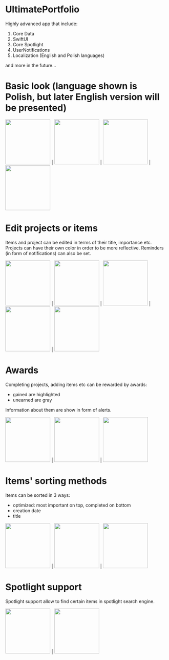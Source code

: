 # UltimatePortfolio


Highly advanced app that include:
1. Core Data
2. SwiftUI
3. Core Spotlight
4. UserNotifications
5. Localization (English and Polish languages)

and more in the future...

# Basic look (language shown is Polish, but later English version will be presented)

<img src = "https://user-images.githubusercontent.com/100759669/169277347-c4cbab1a-ad86-4eb9-b11b-0320ba73279b.png" width=140> | <img src = "https://user-images.githubusercontent.com/100759669/169277608-a9be4277-9d3f-4d75-8743-abf0d36030e6.png" width=140> | <img src = "https://user-images.githubusercontent.com/100759669/169277619-b7d08cba-04d7-4aff-a31c-7cdf17b94ba9.png" width=140> | <img src = "https://user-images.githubusercontent.com/100759669/169277635-fa6fab1a-286f-4659-960e-612d3e18e01d.png" width=140>


# Edit projects or items

Items and project can be edited in terms of their title, importance etc. Projects can have their own color in order to be more reflective. Reminders (in form of notifications) can also be set.

<img src = "https://user-images.githubusercontent.com/100759669/169277622-7f8b5e7f-430e-45a3-93d0-db4fe1966495.png" width=140> | <img src = "https://user-images.githubusercontent.com/100759669/169277625-dc5b6cbe-3bb6-4711-b4c3-121af3d6d1b7.png" width=140> | <img src = "https://user-images.githubusercontent.com/100759669/169277629-76e994dd-ed08-4288-9184-61e0d097057f.png" width=140> | <img src = "https://user-images.githubusercontent.com/100759669/169277632-b13c93b3-a408-4ff0-bb99-37d11ee7a654.png" width=140> | <img src = "https://user-images.githubusercontent.com/100759669/169277638-190ed118-38b6-4313-9104-bdba56cc65ea.png" width=140>


# Awards

Completing projects, adding items etc can be rewarded by awards: 
- gained are highlighted
- unearned are gray

Information about them are show in form of alerts.

<img src = "https://user-images.githubusercontent.com/100759669/169277641-1c3f4221-99c8-417f-a32a-412f6add2950.png" width=140> | <img src = "https://user-images.githubusercontent.com/100759669/169277645-5c2df6d5-cb91-46dc-a51a-4573ca50137b.png" width=140> | <img src = "https://user-images.githubusercontent.com/100759669/169277652-a3c0a02a-1d53-4003-85eb-96fe99f915ab.png" width=140>

# Items' sorting methods

Items can be sorted in 3 ways: 
- optimized: most important on top, completed on bottom
- creation date
- title


<img src = "https://user-images.githubusercontent.com/100759669/169277658-6e87aa9f-67fb-4625-8d68-8bd95f2a7eec.png" width=140> | <img src = "https://user-images.githubusercontent.com/100759669/169277659-3dfc06be-275f-4b89-b6fc-c831ffbd34ea.png" width=140> | <img src = "https://user-images.githubusercontent.com/100759669/169277661-e20baa0b-7497-4c38-b3c1-3f3f270ea2c7.png" width=140> 


# Spotlight support 

Spotlight support allow to find certain items in spotlight search engine.

<img src = "https://user-images.githubusercontent.com/100759669/169277663-756da6f7-3985-458d-9dd9-faaec99fb9e5.png" width=140> | <img src = "https://user-images.githubusercontent.com/100759669/169277666-93fe0383-a469-4e14-b716-b0a614c553ac.png" width=140>





